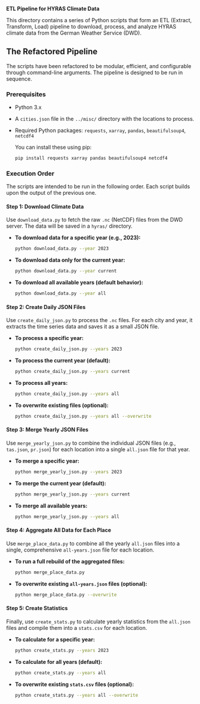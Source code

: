 **ETL Pipeline for HYRAS Climate Data**

This directory contains a series of Python scripts that form an ETL (Extract, Transform, Load) pipeline to download, process, and analyze HYRAS climate data from the German Weather Service (DWD).

## The Refactored Pipeline

The scripts have been refactored to be modular, efficient, and configurable through command-line arguments. The pipeline is designed to be run in sequence.

### Prerequisites

-   Python 3.x
-   A `cities.json` file in the `../misc/` directory with the locations to process.
-   Required Python packages: `requests`, `xarray`, `pandas`, `beautifulsoup4`, `netcdf4`

    You can install these using pip:
    ```bash
    pip install requests xarray pandas beautifulsoup4 netcdf4
    ```

### Execution Order

The scripts are intended to be run in the following order. Each script builds upon the output of the previous one.

#### Step 1: Download Climate Data

Use `download_data.py` to fetch the raw `.nc` (NetCDF) files from the DWD server. The data will be saved in a `hyras/` directory.

-   **To download data for a specific year (e.g., 2023):**
    ```bash
    python download_data.py --year 2023
    ```
-   **To download data only for the current year:**
    ```bash
    python download_data.py --year current
    ```
-   **To download all available years (default behavior):**
    ```bash
    python download_data.py --year all
    ```

#### Step 2: Create Daily JSON Files

Use `create_daily_json.py` to process the `.nc` files. For each city and year, it extracts the time series data and saves it as a small JSON file.

-   **To process a specific year:**
    ```bash
    python create_daily_json.py --years 2023
    ```
-   **To process the current year (default):**
    ```bash
    python create_daily_json.py --years current
    ```
-   **To process all years:**
    ```bash
    python create_daily_json.py --years all
    ```
-   **To overwrite existing files (optional):**
    ```bash
    python create_daily_json.py --years all --overwrite
    ```

#### Step 3: Merge Yearly JSON Files

Use `merge_yearly_json.py` to combine the individual JSON files (e.g., `tas.json`, `pr.json`) for each location into a single `all.json` file for that year.

-   **To merge a specific year:**
    ```bash
    python merge_yearly_json.py --years 2023
    ```
-   **To merge the current year (default):**
    ```bash
    python merge_yearly_json.py --years current
    ```
-   **To merge all available years:**
    ```bash
    python merge_yearly_json.py --years all
    ```

#### Step 4: Aggregate All Data for Each Place

Use `merge_place_data.py` to combine all the yearly `all.json` files into a single, comprehensive `all-years.json` file for each location.

-   **To run a full rebuild of the aggregated files:**
    ```bash
    python merge_place_data.py
    ```
-   **To overwrite existing `all-years.json` files (optional):**
    ```bash
    python merge_place_data.py --overwrite
    ```

#### Step 5: Create Statistics

Finally, use `create_stats.py` to calculate yearly statistics from the `all.json` files and compile them into a `stats.csv` for each location.

-   **To calculate for a specific year:**
    ```bash
    python create_stats.py --years 2023
    ```
-   **To calculate for all years (default):**
    ```bash
    python create_stats.py --years all
    ```
-   **To overwrite existing `stats.csv` files (optional):**
    ```bash
    python create_stats.py --years all --overwrite
    ```